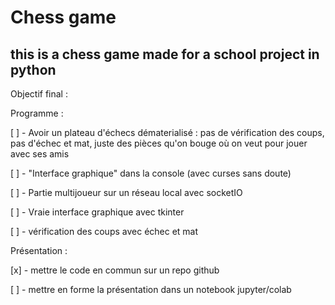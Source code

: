 # Chess game

## this is a chess game made for a school project in python

Objectif final : 

Programme : 

[ ] - Avoir un plateau d'échecs dématerialisé : pas de vérification des coups, pas d'échec et mat, 
      juste des pièces qu'on bouge où on veut pour jouer avec ses amis

[ ] - "Interface graphique" dans la console (avec curses sans doute)

[ ] - Partie multijoueur sur un réseau local avec socketIO

[ ] - Vraie interface graphique avec tkinter

[ ] - vérification des coups avec échec et mat

Présentation :

[x] - mettre le code en commun sur un repo github

[ ] - mettre en forme la présentation dans un notebook jupyter/colab
